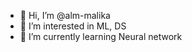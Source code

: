 - 👋 Hi, I’m @alm-malika
- 👀 I’m interested in ML, DS
- 🌱 I’m currently learning Neural network

<!---
alm-malika/alm-malika is a ✨ special ✨ repository because its `README.md` (this file) appears on your GitHub profile.
You can click the Preview link to take a look at your changes.
--->
